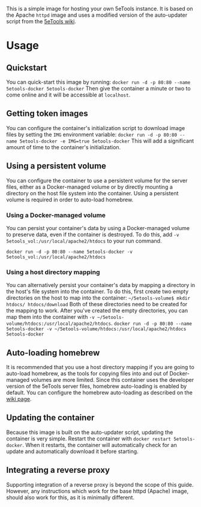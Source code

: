This is a simple image for hosting your own 5eTools instance. It is based on the Apache `httpd` image and uses a modified version of the auto-updater script from the [5eTools wiki](https://wiki.5e.tools/index.php/5eTools_Install_Guide).

# Usage

## Quickstart
You can quick-start this image by running:
`docker run -d -p 80:80 --name 5etools-docker 5etools-docker`
Then give the container a minute or two to come online and it will be accessible at `localhost`.

## Getting token images
You can configure the container's initialization script to download image files by setting the `IMG` environment variable:
`docker run -d -p 80:80 --name 5etools-docker -e IMG=true 5etools-docker`
This will add a significant amount of time to the container's initialization.

## Using a persistent volume
You can configure the container to use a persistent volume for the server files, either as a Docker-managed volume or by directly mounting a directory on the host file system into the container. Using a persistent volume is required in order to auto-load homebrew. 

### Using a Docker-managed volume
You can persist your container's data by using a Docker-managed volume to preserve data, even if the container is destroyed. To do this, add `-v 5etools_vol:/usr/local/apache2/htdocs` to your run command.

`docker run -d -p 80:80 --name 5etools-docker -v 5etools_vol:/usr/local/apache2/htdocs`

### Using a host directory mapping 
You can alternatively persist your container's data by mapping a directory in the host's file system into the container. To do this, first create two empty directories on the host to map into the container:
`~/5etools-volume$ mkdir htdocs/ htdocs/download`
Both of these directories need to be created for the mapping to work. 
After you've created the empty directories, you can map them into the container with `-v ~/5etools-volume/htdocs:/usr/local/apache2/htdocs`. 
`docker run -d -p 80:80 --name 5etools-docker -v ~/5etools-volume/htdocs:/usr/local/apache2/htdocs 5etools-docker`

## Auto-loading homebrew
It is recommended that you use a host directory mapping if you are going to auto-load homebrew, as the tools for copying files into and out of Docker-managed volumes are more limited. Since this container uses the developer version of the 5eTools server files, homebrew auto-loading is enabled by default. You can configure the homebrew auto-loading as described on the [wiki page](https://wiki.5e.tools/index.php/5eTools_Install_Guide).

## Updating the container
Because this image is built on the auto-updater script, updating the container is very simple. Restart the container with `docker restart 5etools-docker`. When it restarts, the container will automatically check for an update and automatically download it before starting. 

## Integrating a reverse proxy
Supporting integration of a reverse proxy is beyond the scope of this guide. 
However, any instructions which work for the base httpd (Apache) image, should also work for this, as it is minimally different.